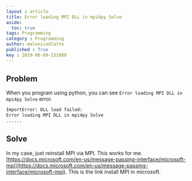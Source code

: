```yaml
---
layout : article
title: Error loading MPI DLL in mpi4py Solve
aside:
  toc: true
tags: Programming
category : Programming
author: melonicedlatte
published : True
key : 2019-06-09-151800
---
```


## Problem

When you program using python, you can see `Error loading MPI DLL in mpi4py Solve` error. 

``` bash
ImportError: DLL load failed: 
Error loading MPI DLL in mpi4py Solve
...... 
```

## Solve 

In my case, just reinstall MPI via MPI. This works for me. [https://docs.microsoft.com/en-us/message-passing-interface/microsoft-mpi](https://docs.microsoft.com/en-us/message-passing-interface/microsoft-mpi). This is the link install MPI in microsoft. 